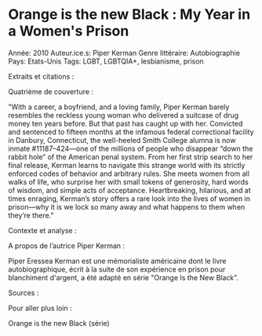 # Orange is the new Black : My Year in a Women's Prison

Année: 2010
Auteur.ice.s: Piper Kerman
Genre littéraire: Autobiographie
Pays: Etats-Unis
Tags: LGBT, LGBTQIA+, lesbianisme, prison

Extraits et citations : 

Quatrième de couverture :

"With a career, a boyfriend, and a loving family, Piper Kerman barely resembles the reckless young woman who delivered a suitcase of drug money ten years before. But that past has caught up with her. Convicted and sentenced to fifteen months at the infamous federal correctional facility in Danbury, Connecticut, the well-heeled Smith College alumna is now inmate #11187–424—one of the millions of people who disappear “down the rabbit hole” of the American penal system. From her first strip search to her final release, Kerman learns to navigate this strange world with its strictly enforced codes of behavior and arbitrary rules. She meets women from all walks of life, who surprise her with small tokens of generosity, hard words of wisdom, and simple acts of acceptance. Heartbreaking, hilarious, and at times enraging, Kerman’s story offers a rare look into the lives of women in prison—why it is we lock so many away and what happens to them when they’re there."

Contexte et analyse : 

A propos de l’autrice Piper Kerman : 

Piper Eressea Kerman est une mémorialiste américaine dont le livre autobiographique, écrit à la suite de son expérience en prison pour blanchiment d'argent, a été adapté en série "Orange Is the New Black”. 

Sources : 

Pour aller plus loin :

Orange is the new Black (série)